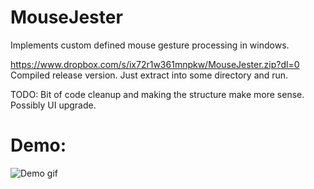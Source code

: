 # MouseJester
Implements custom defined mouse gesture processing in windows.


https://www.dropbox.com/s/ix72r1w361mnpkw/MouseJester.zip?dl=0 Compiled release version. Just extract into some directory and run.


TODO: Bit of code cleanup and making the structure make more sense. Possibly UI upgrade.

# Demo:
![Demo gif](https://fat.gfycat.com/WellmadeCompassionateGrackle.gif) 
